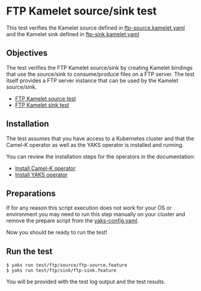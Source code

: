 # FTP Kamelet source/sink test

This test verifies the Kamelet source defined in [ftp-source.kamelet.yaml](../../ftp-source.kamelet.yaml) 
and the Kamelet sink defined in [ftp-sink.kamelet.yaml](../../ftp-sink.kamelet.yaml)

## Objectives

The test verifies the FTP Kamelet source/sink by creating Kamelet bindings that use the source/sink to consume/produce 
files on a FTP server.
The test itself provides a FTP server instance that can be used by the Kamelet source/sink.

- [FTP Kamelet source test](source/README.md)
- [FTP Kamelet sink test](sink/README.md)

## Installation

The test assumes that you have access to a Kubernetes cluster and that the Camel-K operator as well as the YAKS operator is installed
and running.

You can review the installation steps for the operators in the documentation:

- [Install Camel-K operator](https://camel.apache.org/camel-k/latest/installation/installation.html)
- [Install YAKS operator](https://github.com/citrusframework/yaks#installation)

## Preparations

If for any reason this script execution does not work for your OS or environment you may need to run this step manually on your cluster and
remove the prepare script from the [yaks-config.yaml](yaks-config.yaml).

Now you should be ready to run the test!

## Run the test

```shell script
$ yaks run test/ftp/source/ftp-source.feature
$ yaks run test/ftp/sink/ftp-sink.feature
```

You will be provided with the test log output and the test results.
